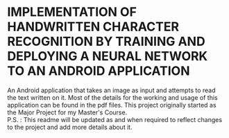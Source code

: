 # IMPLEMENTATION OF HANDWRITTEN CHARACTER RECOGNITION BY TRAINING AND DEPLOYING A NEURAL NETWORK TO AN ANDROID APPLICATION

An Android application that takes an image as input and attempts to read the text written on it. Most of the details for the working and usage of this application can be found in the pdf files.
This project originally started as the Major Project for my Master's Course.  
P.S. : This readme will be updated as and when required to reflect changes to the project and add more details about it.
